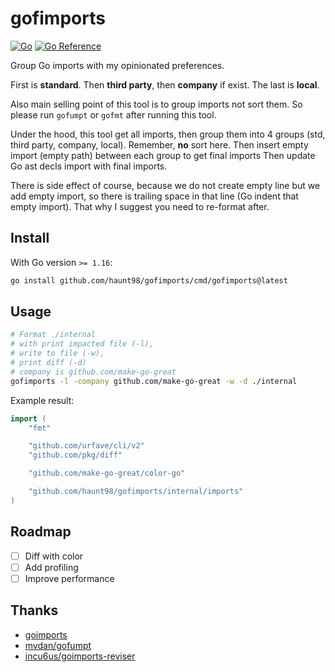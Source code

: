 # gofimports

[![Go](https://github.com/haunt98/gofimports/workflows/Go/badge.svg?branch=main)](https://github.com/haunt98/gofimports/actions)
[![Go Reference](https://pkg.go.dev/badge/github.com/haunt98/gofimports.svg)](https://pkg.go.dev/github.com/haunt98/gofimports)

Group Go imports with my opinionated preferences.

First is **standard**.
Then **third party**, then **company** if exist.
The last is **local**.

Also main selling point of this tool is to group imports not sort them.
So please run `gofumpt` or `gofmt` after running this tool.

Under the hood, this tool get all imports, then group them into 4 groups (std, third party, company, local).
Remember, **no** sort here.
Then insert empty import (empty path) between each group to get final imports
Then update Go ast decls import with final imports.

There is side effect of course, because we do not create empty line but we add empty import, so there is trailing space in that line (Go indent that empty import).
That why I suggest you need to re-format after.

## Install

With Go version `>= 1.16`:

```sh
go install github.com/haunt98/gofimports/cmd/gofimports@latest
```

## Usage

```sh
# Format ./internal
# with print impacted file (-l),
# write to file (-w),
# print diff (-d)
# company is github.com/make-go-great
gofimports -l -company github.com/make-go-great -w -d ./internal
```

Example result:

```go
import (
    "fmt"

    "github.com/urfave/cli/v2"
    "github.com/pkg/diff"

    "github.com/make-go-great/color-go"

    "github.com/haunt98/gofimports/internal/imports"
)
```

## Roadmap

- [ ] Diff with color
- [ ] Add profiling
- [ ] Improve performance

## Thanks

- [goimports](https://pkg.go.dev/golang.org/x/tools/cmd/goimports)
- [mvdan/gofumpt](https://github.com/mvdan/gofumpt)
- [incu6us/goimports-reviser](https://github.com/incu6us/goimports-reviser)
